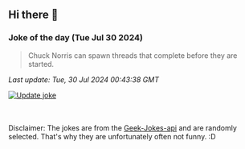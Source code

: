 ## Hi there 👋

### Joke of the day (Tue Jul 30 2024)
<!-- joke -->
>Chuck Norris can spawn threads that complete before they are started.
<!-- /joke -->

*Last update: Tue, 30 Jul 2024 00:43:38 GMT*

[![Update joke](https://github.com/nclskfm/nclskfm/actions/workflows/joke.yml/badge.svg)](https://github.com/nclskfm/nclskfm/actions/workflows/joke.yml)

<br><br>
Disclaimer: The jokes are from the [Geek-Jokes-api](https://github.com/sameerkumar18/geek-joke-api) and are randomly selected. That's why they are unfortunately often not funny. :D
